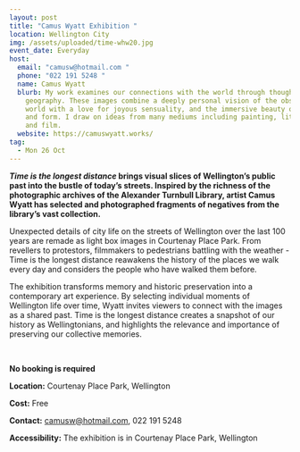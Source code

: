 ```yaml
---
layout: post
title: "Camus Wyatt Exhibition "
location: Wellington City
img: /assets/uploaded/time-whw20.jpg
event_date: Everyday
host:
  email: "camusw@hotmail.com "
  phone: "022 191 5248 "
  name: Camus Wyatt
  blurb: My work examines our connections with the world through thought and
    geography. These images combine a deeply personal vision of the observable
    world with a love for joyous sensuality, and the immersive beauty of light
    and form. I draw on ideas from many mediums including painting, literature
    and film.
  website: https://camuswyatt.works/
tag:
  - Mon 26 Oct
---
```

***Time is the longest distance* brings visual slices of Wellington’s public past into the bustle of today’s streets. Inspired by the richness of the photographic archives of the Alexander Turnbull Library, artist Camus Wyatt has selected and photographed fragments of negatives from the library’s vast collection.** 

Unexpected details of city life on the streets of Wellington over the last 100 years are remade as light box images in Courtenay Place Park. From revellers to protestors, filmmakers to pedestrians battling with the weather - Time is the longest distance reawakens the history of the places we walk every day and considers the people who have walked them before. 

The exhibition transforms memory and historic preservation into a contemporary art experience. By selecting individual moments of Wellington life over time, Wyatt invites viewers to connect with the images as a shared past. Time is the longest distance creates a snapshot of our history as Wellingtonians, and highlights the relevance and importance of preserving our collective memories.

<br>

**No booking is required**

**Location:** Courtenay Place Park, Wellington

**Cost:** Free

**Contact:** camusw@hotmail.com, 022 191 5248 

**Accessibility:** The exhibition is in Courtenay Place Park, Wellington